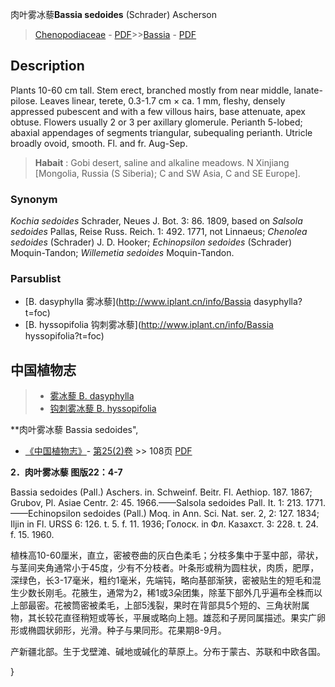 肉叶雾冰藜**Bassia sedoides** (Schrader) Ascherson

> [Chenopodiaceae](http://www.iplant.cn/info/Chenopodiaceae?t=foc) - [PDF](http://www.iplant.cn/foc/pdf/Chenopodiaceae.pdf)>>[Bassia](http://www.iplant.cn/info/Bassia?t=foc) - [PDF](http://www.iplant.cn/foc/pdf/Bassia.pdf)

## Description

Plants 10-60 cm tall. Stem erect, branched mostly from near middle, lanate-pilose. Leaves linear, terete, 0.3-1.7 cm × ca. 1 mm, fleshy, densely appressed pubescent and with a few villous hairs, base attenuate, apex obtuse. Flowers usually 2 or 3 per axillary glomerule. Perianth 5-lobed; abaxial appendages of segments triangular, subequaling perianth. Utricle broadly ovoid, smooth. Fl. and fr. Aug-Sep.

> **Habait** : 
> Gobi desert, saline and alkaline meadows. N Xinjiang [Mongolia, Russia (S Siberia); C and SW Asia, C and SE Europe].

### Synonym
*Kochia* *sedoides* Schrader, Neues J. Bot. 3: 86. 1809, based on *Salsola* *sedoides* Pallas, Reise Russ. Reich. 1: 492. 1771, not Linnaeus; *Chenolea* *sedoides* (Schrader) J. D. Hooker; *Echinopsilon* *sedoides* (Schrader) Moquin-Tandon; *Willemetia* *sedoides* Moquin-Tandon.

### Parsublist

* [B.  dasyphylla  雾冰藜](http://www.iplant.cn/info/Bassia dasyphylla?t=foc)
* [B.  hyssopifolia  钩刺雾冰藜](http://www.iplant.cn/info/Bassia hyssopifolia?t=foc)

## 中国植物志

> * [雾冰藜  B.  dasyphylla](Bassia-dasyphylla-雾冰藜.md)
> * [钩刺雾冰藜  B.  hyssopifolia](Bassia-hyssopifolia-钩刺雾冰藜.md)

**肉叶雾冰藜 Bassia sedoides",

* [《中国植物志》](http://www.iplant.cn/frps)- [第25(2)卷](http://www.iplant.cn/frps/vol/25(2)) >> 108页 [PDF](http://www.iplant.cn/frps/pdf/25(2)/108.pdf)

**2．肉叶雾冰藜 图版22：4-7**

Bassia sedoides (Pall.) Aschers. in. Schweinf. Beitr. Fl. Aethiop. 187. 1867; Grubov, Pl. Asiae Centr. 2: 45. 1966.——Salsola sedoides Pall. It. 1: 213. 1771. ——Echinopsilon sedoides (Pall.) Moq. in Ann. Sci. Nat. ser. 2, 2: 127. 1834; Iljin in Fl. URSS 6: 126. t. 5. f. 11. 1936; Голоск. in Фл. Казахст. 3: 228. t. 24. f. 15. 1960.

植株高10-60厘米，直立，密被卷曲的灰白色柔毛；分枝多集中于茎中部，帚状，与茎间夹角通常小于45度，少有不分枝者。叶条形或稍为圆柱状，肉质，肥厚，深绿色，长3-17毫米，粗约1毫米，先端钝，略向基部渐狭，密被贴生的短毛和混生少数长刚毛。花腋生，通常为2，稀1或3朵团集，除茎下部外几乎遍布全株而以上部最密。花被筒密被柔毛，上部5浅裂，果时在背部具5个短的、三角状附属物，其长较花直径稍短或等长，平展或略向上翘。雄蕊和子房同属描述。果实广卵形或椭圆状卵形，光滑。种子与果同形。花果期8-9月。

产新疆北部。生于戈壁滩、碱地或碱化的草原上。分布于蒙古、苏联和中欧各国。

}